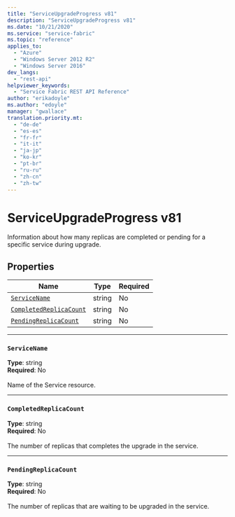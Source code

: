 ```yaml
---
title: "ServiceUpgradeProgress v81"
description: "ServiceUpgradeProgress v81"
ms.date: "10/21/2020"
ms.service: "service-fabric"
ms.topic: "reference"
applies_to: 
  - "Azure"
  - "Windows Server 2012 R2"
  - "Windows Server 2016"
dev_langs: 
  - "rest-api"
helpviewer_keywords: 
  - "Service Fabric REST API Reference"
author: "erikadoyle"
ms.author: "edoyle"
manager: "gwallace"
translation.priority.mt: 
  - "de-de"
  - "es-es"
  - "fr-fr"
  - "it-it"
  - "ja-jp"
  - "ko-kr"
  - "pt-br"
  - "ru-ru"
  - "zh-cn"
  - "zh-tw"
---
```

# ServiceUpgradeProgress v81

Information about how many replicas are completed or pending for a specific service during upgrade.

## Properties
| Name | Type | Required |
| --- | --- | --- |
| [`ServiceName`](#servicename) | string | No |
| [`CompletedReplicaCount`](#completedreplicacount) | string | No |
| [`PendingReplicaCount`](#pendingreplicacount) | string | No |

____
### `ServiceName`
__Type__: string <br/>
__Required__: No<br/>
<br/>
Name of the Service resource.

____
### `CompletedReplicaCount`
__Type__: string <br/>
__Required__: No<br/>
<br/>
The number of replicas that completes the upgrade in the service.

____
### `PendingReplicaCount`
__Type__: string <br/>
__Required__: No<br/>
<br/>
The number of replicas that are waiting to be upgraded in the service.
